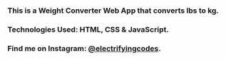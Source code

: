 ### This is a Weight Converter Web App that converts lbs to kg.

### Technologies Used: HTML, CSS & JavaScript.

### Find me on Instagram: [@electrifyingcodes][Instagram].

[Instagram]: https://www.instagram.com/electrifyingcodes